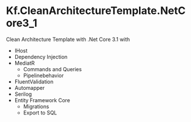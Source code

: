 # Kf.CleanArchitectureTemplate.NetCore3_1
Clean Architecture Template with .Net Core 3.1 with
- IHost
- Dependency Injection
- MediatR
  - Commands and Queries
  - Pipelinebehavior
- FluentValidation
- Automapper
- Serilog
- Entity Framework Core
  - Migrations
  - Export to SQL

